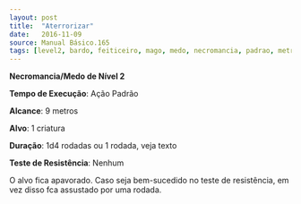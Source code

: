 ```yaml
---
layout: post
title:  "Aterrorizar"
date:   2016-11-09
source: Manual Básico.165
tags: [level2, bardo, feiticeiro, mago, medo, necromancia, padrao, metros, alvo, rodadas, nenhum]
---
```


**Necromancia/Medo de Nível 2**

**Tempo de Execução**: Ação Padrão

**Alcance**: 9 metros

**Alvo**: 1 criatura

**Duração**: 1d4 rodadas ou 1 rodada, veja texto

**Teste de Resistência**: Nenhum

O alvo fica apavorado. Caso seja bem-sucedido no teste de resistência, em vez
disso fca assustado por uma rodada.